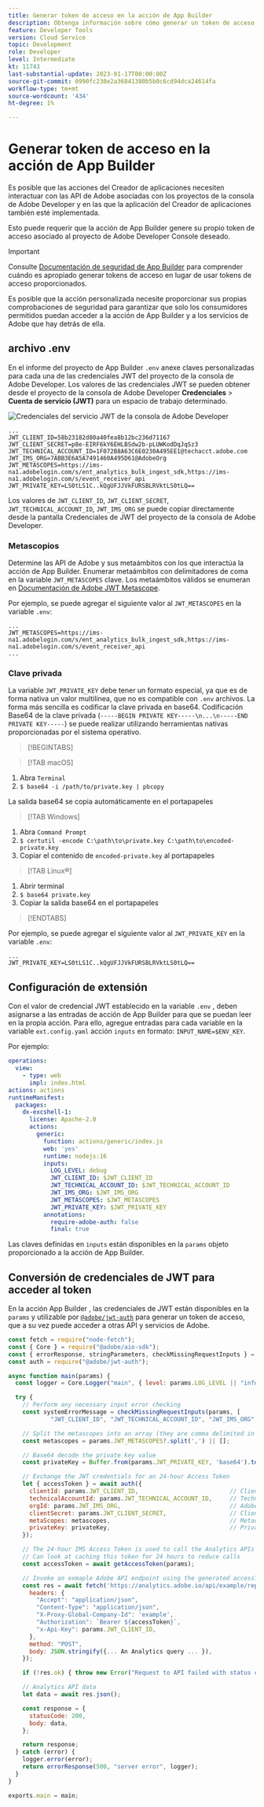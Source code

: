```yaml
---
title: Generar token de acceso en la acción de App Builder
description: Obtenga información sobre cómo generar un token de acceso con credenciales JWT para utilizarlo en una acción de App Builder.
feature: Developer Tools
version: Cloud Service
topic: Development
role: Developer
level: Intermediate
kt: 11743
last-substantial-update: 2023-01-17T00:00:00Z
source-git-commit: 0990fc230e2a36841380b5b0c6cd94dca24614fa
workflow-type: tm+mt
source-wordcount: '434'
ht-degree: 1%

---
```



# Generar token de acceso en la acción de App Builder

Es posible que las acciones del Creador de aplicaciones necesiten interactuar con las API de Adobe asociadas con los proyectos de la consola de Adobe Developer y en las que la aplicación del Creador de aplicaciones también esté implementada.

Esto puede requerir que la acción de App Builder genere su propio token de acceso asociado al proyecto de Adobe Developer Console deseado.

>[!IMPORTANT]
>
> Consulte [Documentación de seguridad de App Builder](https://developer.adobe.com/app-builder/docs/guides/security/) para comprender cuándo es apropiado generar tokens de acceso en lugar de usar tokens de acceso proporcionados.
>
> Es posible que la acción personalizada necesite proporcionar sus propias comprobaciones de seguridad para garantizar que solo los consumidores permitidos puedan acceder a la acción de App Builder y a los servicios de Adobe que hay detrás de ella.


## archivo .env

En el informe del proyecto de App Builder `.env` anexe claves personalizadas para cada una de las credenciales JWT del proyecto de la consola de Adobe Developer. Los valores de las credenciales JWT se pueden obtener desde el proyecto de la consola de Adobe Developer __Credenciales__ > __Cuenta de servicio (JWT)__ para un espacio de trabajo determinado.

![Credenciales del servicio JWT de la consola de Adobe Developer](./assets/jwt-auth/jwt-credentials.png)

```
...
JWT_CLIENT_ID=58b23182d80a40fea8b12bc236d71167
JWT_CLIENT_SECRET=p8e-EIRF6kY6EHLBSdw2b-pLUWKodDqJqSz3
JWT_TECHNICAL_ACCOUNT_ID=1F072B8A63C6E0230A495EE1@techacct.adobe.com
JWT_IMS_ORG=7ABB3E6A5A7491460A495D61@AdobeOrg
JWT_METASCOPES=https://ims-na1.adobelogin.com/s/ent_analytics_bulk_ingest_sdk,https://ims-na1.adobelogin.com/s/event_receiver_api
JWT_PRIVATE_KEY=LS0tLS1C..kQgUFJJVkFURSBLRVktLS0tLQ==
```

Los valores de `JWT_CLIENT_ID`, `JWT_CLIENT_SECRET`, `JWT_TECHNICAL_ACCOUNT_ID`, `JWT_IMS_ORG` se puede copiar directamente desde la pantalla Credenciales de JWT del proyecto de la consola de Adobe Developer.

### Metascopios

Determine las API de Adobe y sus metaámbitos con los que interactúa la acción de App Builder. Enumerar metaámbitos con delimitadores de coma en la variable `JWT_METASCOPES` clave. Los metaámbitos válidos se enumeran en [Documentación de Adobe JWT Metascope](https://developer.adobe.com/developer-console/docs/guides/authentication/JWT/Scopes/).


Por ejemplo, se puede agregar el siguiente valor al `JWT_METASCOPES` en la variable `.env`:

```
...
JWT_METASCOPES=https://ims-na1.adobelogin.com/s/ent_analytics_bulk_ingest_sdk,https://ims-na1.adobelogin.com/s/event_receiver_api
...
```

### Clave privada

La variable `JWT_PRIVATE_KEY` debe tener un formato especial, ya que es de forma nativa un valor multilínea, que no es compatible con `.env` archivos. La forma más sencilla es codificar la clave privada en base64. Codificación Base64 de la clave privada (`-----BEGIN PRIVATE KEY-----\n...\n-----END PRIVATE KEY-----`) se puede realizar utilizando herramientas nativas proporcionadas por el sistema operativo.

>[!BEGINTABS]

>[!TAB macOS]

1. Abra `Terminal`
1. `$ base64 -i /path/to/private.key | pbcopy`

La salida base64 se copia automáticamente en el portapapeles

>[!TAB Windows]

1. Abra `Command Prompt`
1. `$ certutil -encode C:\path\to\private.key C:\path\to\encoded-private.key`
1. Copiar el contenido de `encoded-private.key` al portapapeles

>[!TAB Linux®]

1. Abrir terminal
1. `$ base64 private.key`
1. Copiar la salida base64 en el portapapeles

>[!ENDTABS]

Por ejemplo, se puede agregar el siguiente valor al `JWT_PRIVATE_KEY` en la variable `.env`:

```
...
JWT_PRIVATE_KEY=LS0tLS1C..kQgUFJJVkFURSBLRVktLS0tLQ==
```

## Configuración de extensión

Con el valor de credencial JWT establecido en la variable `.env` , deben asignarse a las entradas de acción de App Builder para que se puedan leer en la propia acción. Para ello, agregue entradas para cada variable en la variable `ext.config.yaml` acción `inputs` en formato: `INPUT_NAME=$ENV_KEY`.

Por ejemplo:

```yaml
operations:
  view:
    - type: web
      impl: index.html
actions: actions
runtimeManifest:
  packages:
    dx-excshell-1:
      license: Apache-2.0
      actions:
        generic:
          function: actions/generic/index.js
          web: 'yes'
          runtime: nodejs:16
          inputs:
            LOG_LEVEL: debug
            JWT_CLIENT_ID: $JWT_CLIENT_ID
            JWT_TECHNICAL_ACCOUNT_ID: $JWT_TECHNICAL_ACCOUNT_ID
            JWT_IMS_ORG: $JWT_IMS_ORG
            JWT_METASCOPES: $JWT_METASCOPES
            JWT_PRIVATE_KEY: $JWT_PRIVATE_KEY
          annotations:
            require-adobe-auth: false
            final: true
```

Las claves definidas en `inputs` están disponibles en la `params` objeto proporcionado a la acción de App Builder.


## Conversión de credenciales de JWT para acceder al token

En la acción App Builder , las credenciales de JWT están disponibles en la `params` y utilizable por [`@adobe/jwt-auth`](https://www.npmjs.com/package/@adobe/jwt-auth) para generar un token de acceso, que a su vez puede acceder a otras API y servicios de Adobe.

```javascript
const fetch = require("node-fetch");
const { Core } = require("@adobe/aio-sdk");
const { errorResponse, stringParameters, checkMissingRequestInputs } = require("../utils");
const auth = require("@adobe/jwt-auth");

async function main(params) {
  const logger = Core.Logger("main", { level: params.LOG_LEVEL || "info" });

  try {
    // Perform any necessary input error checking
    const systemErrorMessage = checkMissingRequestInputs(params, [
            "JWT_CLIENT_ID", "JWT_TECHNICAL_ACCOUNT_ID", "JWT_IMS_ORG", "JWT_CLIENT_SECRET", "JWT_METASCOPES", "JWT_PRIVATE_KEY"], []);

    // Split the metascopes into an array (they are comma delimited in the .env file)
    const metascopes = params.JWT_METASCOPES?.split(',') || [];

    // Base64 decode the private key value
    const privateKey = Buffer.from(params.JWT_PRIVATE_KEY, 'base64').toString('utf-8');

    // Exchange the JWT credentials for an 24-hour Access Token
    let { accessToken } = await auth({
      clientId: params.JWT_CLIENT_ID,                          // Client Id
      technicalAccountId: params.JWT_TECHNICAL_ACCOUNT_ID,     // Technical Account Id
      orgId: params.JWT_IMS_ORG,                               // Adobe IMS Org Id
      clientSecret: params.JWT_CLIENT_SECRET,                  // Client Secret
      metaScopes: metascopes,                                  // Metadcopes defining level of access the access token should provide
      privateKey: privateKey,                                  // Private Key to sign the JWT
    });

    // The 24-hour IMS Access Token is used to call the Analytics APIs
    // Can look at caching this token for 24 hours to reduce calls
    const accessToken = await getAccessToken(params);

    // Invoke an exmaple Adobe API endpoint using the generated accessToken
    const res = await fetch('https://analytics.adobe.io/api/example/reports', {
      headers: {
        "Accept": "application/json",
        "Content-Type": "application/json",
        "X-Proxy-Global-Company-Id": 'example',
        "Authorization": `Bearer ${accessToken}`,
        "x-Api-Key": params.JWT_CLIENT_ID,
      },
      method: "POST",
      body: JSON.stringify({... An Analytics query ... }),
    });

    if (!res.ok) { throw new Error("Request to API failed with status code " + res.status);}

    // Analytics API data
    let data = await res.json();

    const response = {
      statusCode: 200,
      body: data,
    };

    return response;
  } catch (error) {
    logger.error(error);
    return errorResponse(500, "server error", logger);
  }
}

exports.main = main;
```
